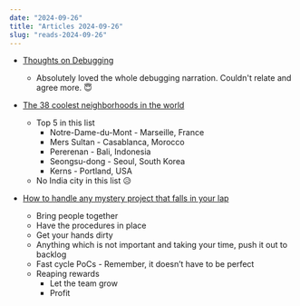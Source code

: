 ```yaml
---
date: "2024-09-26"
title: "Articles 2024-09-26"
slug: "reads-2024-09-26"
---
```




* [Thoughts on Debugging][1]
  * Absolutely loved the whole debugging narration. Couldn't relate and agree more. 😇

* [The 38 coolest neighborhoods in the world][2]
  * Top 5 in this list
    * Notre-Dame-du-Mont - Marseille, France
    * Mers Sultan - Casablanca, Morocco
    * Pererenan - Bali, Indonesia
    * Seongsu-dong - Seoul, South Korea
    * Kerns - Portland, USA
  * No India city in this list 😥

* [How to handle any mystery project that falls in your lap][3]
  * Bring people together
  * Have the procedures in place
  * Get your hands dirty
  * Anything which is not important and taking your time, push it out to backlog
  * Fast cycle PoCs - Remember, it doesn’t have to be perfect
  * Reaping rewards
    * Let the team grow
    * Profit



  [1]: https://catskull.net/thoughts-on-debugging.html
  [2]: https://www.timeout.com/travel/coolest-neighbourhoods-in-the-world
  [3]: https://shiftmag.dev/how-to-handle-any-mystery-project-that-falls-in-your-lap-3761/
